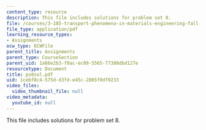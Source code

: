 ```yaml
---
content_type: resource
description: This file includes solutions for problem set 8.
file: /courses/3-185-transport-phenomena-in-materials-engineering-fall-2003/1cebf8c4575dd3fde45c2865f0df0233_ps8sol.pdf
file_type: application/pdf
learning_resource_types:
- Assignments
ocw_type: OCWFile
parent_title: Assignments
parent_type: CourseSection
parent_uid: 1a66e2b3-f0ac-ec09-5565-77380dbd127e
resourcetype: Document
title: ps8sol.pdf
uid: 1cebf8c4-575d-d3fd-e45c-2865f0df0233
video_files:
  video_thumbnail_file: null
video_metadata:
  youtube_id: null
---
```

This file includes solutions for problem set 8.

